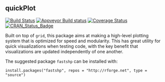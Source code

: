 ## quickPlot

[![Build Status](https://travis-ci.org/PredictiveEcology/quickPlot.svg?branch=master)](https://travis-ci.org/PredictiveEcology/quickPlot)
[![Appveyor Build status](https://ci.appveyor.com/api/projects/status/2fxqhgk6miv2fytd/branch/master?svg=true)](https://ci.appveyor.com/project/achubaty/quickPlot/branch/master)
[![Coverage Status](https://coveralls.io/repos/github/PredictiveEcology/quickPlot/badge.svg?branch=master)](https://coveralls.io/github/PredictiveEcology/quickPlot?branch=master)
[![CRAN_Status_Badge](http://www.r-pkg.org/badges/version/quickPlot)](https://cran.r-project.org/package=quickPlot)

Built on top of `grid`, this package aims at making a high-level plotting system that is optimized for speed and modularity.
This has great utility for quick visualizations when testing code, with the key benefit that visualizations are updated independently of one another.

The suggested package `fastshp` can be installed with:

```{r}
install.packages("fastshp", repos = "http://rforge.net", type = "source")
```
